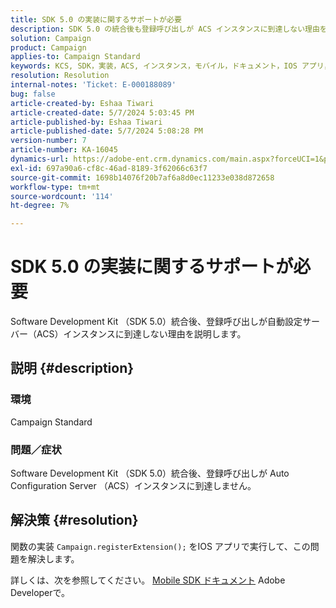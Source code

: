 ```yaml
---
title: SDK 5.0 の実装に関するサポートが必要
description: SDK 5.0 の統合後も登録呼び出しが ACS インスタンスに到達しない理由を理解する。
solution: Campaign
product: Campaign
applies-to: Campaign Standard
keywords: KCS, SDK，実装，ACS, インスタンス，モバイル，ドキュメント，IOS アプリ，設定，登録
resolution: Resolution
internal-notes: 'Ticket: E-000188089'
bug: false
article-created-by: Eshaa Tiwari
article-created-date: 5/7/2024 5:03:45 PM
article-published-by: Eshaa Tiwari
article-published-date: 5/7/2024 5:08:28 PM
version-number: 7
article-number: KA-16045
dynamics-url: https://adobe-ent.crm.dynamics.com/main.aspx?forceUCI=1&pagetype=entityrecord&etn=knowledgearticle&id=3919cbc0-930c-ef11-9f8a-6045bd006793
exl-id: 697a90a6-cf8c-46ad-8189-3f62066c63f7
source-git-commit: 1698b14076f20b7af6a8d0ec11233e038d872658
workflow-type: tm+mt
source-wordcount: '114'
ht-degree: 7%

---
```


# SDK 5.0 の実装に関するサポートが必要


Software Development Kit （SDK 5.0）統合後、登録呼び出しが自動設定サーバー（ACS）インスタンスに到達しない理由を説明します。

## 説明 {#description}


### <b>環境</b>

Campaign Standard

### <b>問題／症状</b>

Software Development Kit （SDK 5.0）統合後、登録呼び出しが Auto Configuration Server （ACS）インスタンスに到達しません。


## 解決策 {#resolution}


関数の実装 `Campaign.registerExtension();` をIOS アプリで実行して、この問題を解決します。

詳しくは、次を参照してください。 [Mobile SDK ドキュメント](https://developer.adobe.com/client-sdks/documentation/) Adobe Developerで。
